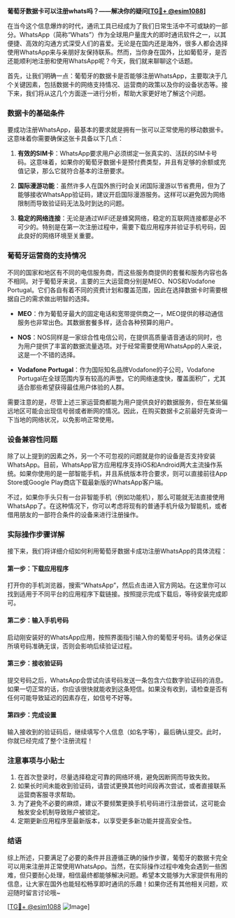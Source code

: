 **葡萄牙数据卡可以注册whats吗？——解决你的疑问[[TG💪+ @esim1088](https://t.me/s/esim1088)]**

在当今这个信息爆炸的时代，通讯工具已经成为了我们日常生活中不可或缺的一部分。WhatsApp（简称“Whats”）作为全球用户量庞大的即时通讯软件之一，以其便捷、高效的沟通方式深受人们的喜爱。无论是在国内还是海外，很多人都会选择使用WhatsApp来与亲朋好友保持联系。然而，当你身在国外，比如葡萄牙，是否还能顺利地注册和使用WhatsApp呢？今天，我们就来聊聊这个话题。

首先，让我们明确一点：葡萄牙的数据卡是否能够注册WhatsApp，主要取决于几个关键因素，包括数据卡的网络支持情况、运营商的政策以及你的设备状态等。接下来，我们将从这几个方面逐一进行分析，帮助大家更好地了解这个问题。

### 数据卡的基础条件

要成功注册WhatsApp，最基本的要求就是拥有一张可以正常使用的移动数据卡。这意味着你需要确保这张卡具备以下几点：

1. **有效的SIM卡**：WhatsApp要求用户必须绑定一张真实的、活跃的SIM卡号码。这意味着，如果你的葡萄牙数据卡是预付费类型，并且有足够的余额或充值记录，那么它就符合基本的注册要求。
   
2. **国际漫游功能**：虽然许多人在国外旅行时会关闭国际漫游以节省费用，但为了能够接收WhatsApp验证码，建议开启国际漫游服务。这样可以避免因为网络限制而导致验证码无法及时到达的问题。

3. **稳定的网络连接**：无论是通过WiFi还是蜂窝网络，稳定的互联网连接都是必不可少的。特别是在第一次注册过程中，需要下载应用程序并验证手机号码，因此良好的网络环境至关重要。

### 葡萄牙运营商的支持情况

不同的国家和地区有不同的电信服务商，而这些服务商提供的套餐和服务内容也各不相同。对于葡萄牙来说，主要的三大运营商分别是MEO、NOS和Vodafone Portugal。它们各自有着不同的资费计划和覆盖范围，因此在选择数据卡时需要根据自己的需求做出明智的选择。

- **MEO**：作为葡萄牙最大的固定电话和宽带提供商之一，MEO提供的移动通信服务也非常出色。其数据套餐多样，适合各种预算的用户。
  
- **NOS**：NOS同样是一家综合性电信公司，在提供高质量语音通话的同时，也为用户提供了丰富的数据流量选项。对于经常需要使用WhatsApp的人来说，这是一个不错的选择。

- **Vodafone Portugal**：作为国际知名品牌Vodafone的子公司，Vodafone Portugal在全球范围内享有较高的声誉。它的网络速度快，覆盖面积广，尤其适合那些希望获得最佳用户体验的人群。

需要注意的是，尽管上述三家运营商都能为用户提供良好的数据服务，但在某些偏远地区可能会出现信号弱或者断网的情况。因此，在购买数据卡之前最好先查询一下当地的网络状况，以免影响正常使用。

### 设备兼容性问题

除了以上提到的因素之外，另一个不可忽视的问题就是你的设备是否支持安装WhatsApp。目前，WhatsApp官方应用程序支持iOS和Android两大主流操作系统。如果你使用的是一部智能手机，并且系统版本符合要求，则可以直接前往App Store或Google Play商店下载最新版的WhatsApp客户端。

不过，如果你手头只有一台非智能手机（例如功能机），那么可能就无法直接使用WhatsApp了。在这种情况下，你可以考虑将现有的普通手机升级为智能机，或者借用朋友的一部符合条件的设备来进行注册操作。

### 实际操作步骤详解

接下来，我们将详细介绍如何利用葡萄牙数据卡成功注册WhatsApp的具体流程：

#### 第一步：下载应用程序
打开你的手机浏览器，搜索“WhatsApp”，然后点击进入官方网站。在这里你可以找到适用于不同平台的应用程序下载链接。按照提示完成下载后，等待安装完成即可。

#### 第二步：输入手机号码
启动刚安装好的WhatsApp应用，按照界面指引输入你的葡萄牙号码。请务必保证所填号码准确无误，否则会影响后续验证过程。

#### 第三步：接收验证码
提交号码之后，WhatsApp会尝试向该号码发送一条包含六位数字验证码的消息。如果一切正常的话，你应该很快就能收到这条短信。如果没有收到，请检查是否有任何可能导致延迟的因素存在，如信号不好等。

#### 第四步：完成设置
输入接收到的验证码后，继续填写个人信息（如名字等），最后确认提交。此时，你就已经完成了整个注册流程！

### 注意事项与小贴士

1. 在首次登录时，尽量选择稳定可靠的网络环境，避免因断网而导致失败。
2. 如果长时间未能收到验证码，请尝试更换其他时间段再次尝试，或者直接联系运营商客服寻求帮助。
3. 为了避免不必要的麻烦，建议不要频繁更换手机号码进行注册尝试，这可能会触发安全机制导致账户被锁定。
4. 定期更新应用程序至最新版本，以享受更多新功能并提高安全性。

### 结语

综上所述，只要满足了必要的条件并且遵循正确的操作步骤，葡萄牙的数据卡完全可以用来注册并正常使用WhatsApp。当然，在实际操作过程中难免会遇到一些困难，但只要耐心处理，相信最终都能够解决问题。希望本文能够为大家提供有用的信息，让大家在国外也能轻松畅享即时通讯的乐趣！如果你还有其他相关问题，欢迎随时留言讨论哦~

[[TG💪+ @esim1088](https://t.me/s/esim1088) ![Image](https://i.postimg.cc/4NQfJmqS/Snipaste-2025-05-13-00-14-12.png)]